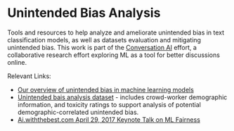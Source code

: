 # Unintended Bias Analysis

Tools and resources to help analyze and ameliorate unintended bias in text
classification models, as well as datasets evaluation and mitigating unintended bias. 
This work is part of the [Conversation AI](https://conversationai.github.io/) effort, a collaborative
research effort exploring ML as a tool for better discussions online.

Relevant Links: 
 * [Our overview of unintended bias in machine learning models](https://conversationai.github.io/bias.html)
 * [Unintended bais analysis dataset](https://figshare.com/articles/Wikipedia_Talk_Labels_Toxicity/4563973) - includes crowd-worker demographic information, and toxicity ratings to support analysis of potential demographic-correlated unintended bias.
 * [Ai.withthebest.com April 29, 2017 Keynote Talk on ML Fairness](https://github.com/conversationai/conversationai-bias-analysis/blob/master/AI-with-the-best%20fairness%20presentation.pdf)


